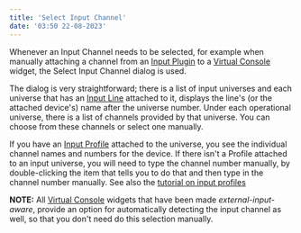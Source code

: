 ```yaml
---
title: 'Select Input Channel'
date: '03:50 22-08-2023'
---
```


Whenever an Input Channel needs to be selected, for example when manually attaching a channel from an [Input Plugin](/basics/glossary-and-concepts#input-output-plugins) to a [Virtual Console](/virtual-console) widget, the Select Input Channel dialog is used.

The dialog is very straightforward; there is a list of input universes and each universe that has an [Input Line](/basics/glossary-and-concepts#input-output-plugins) attached to it, displays the line's (or the attached device's) name after the universe number. Under each operational universe, there is a list of channels provided by that universe. You can choose from these channels or select one manually.

If you have an [Input Profile](/basics/glossary-and-concepts#input-profiles) attached to the universe, you see the individual channel names and numbers for the device. If there isn't a Profile attached to an input universe, you will need to type the channel number manually, by double-clicking the item that tells you to do that and then type in the channel number manually. See also the [tutorial on input profiles](howto-input-profiles)

**NOTE:** All [Virtual Console](/virtual-console) widgets that have been made _external-input-aware_, provide an option for automatically detecting the input channel as well, so that you don't need do this selection manually.